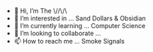 - 👋 Hi, I’m The \\//\\/\\  
- 👀 I’m interested in ... Sand Dollars & Obsidian
- 🌱 I’m currently learning ... Computer Science 
- 💞️ I’m looking to collaborate ...
- 📫 How to reach me ... Smoke Signals

<!---
SkipTheVM/SkipTheVM is a ✨ special ✨ repository because its `README.md` (this file) appears on your GitHub profile.
You can click the Preview link to take a look at your changes.
--->
